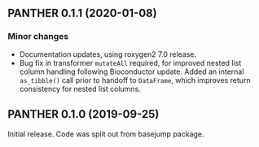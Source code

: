 ## PANTHER 0.1.1 (2020-01-08)

### Minor changes

- Documentation updates, using roxygen2 7.0 release.
- Bug fix in transformer `mutateAll` required, for improved nested list column
  handling following Bioconductor update. Added an internal `as_tibble()` call
  prior to handoff to `DataFrame`, which improves return consistency for nested
  list columns.

## PANTHER 0.1.0 (2019-09-25)

Initial release. Code was split out from basejump package.
